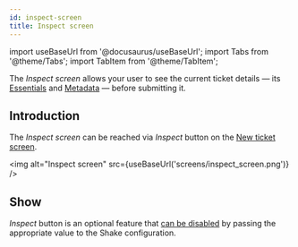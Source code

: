 ```yaml
---
id: inspect-screen
title: Inspect screen
---
```

import useBaseUrl from '@docusaurus/useBaseUrl';
import Tabs from '@theme/Tabs';
import TabItem from '@theme/TabItem';

The *Inspect screen* allows your user to see the current ticket details — its [Essentials](react/essentials.md) and [Metadata](react/metadata.md) — before submitting it.

## Introduction

The *Inspect screen* can be reached via *Inspect* button on the [New ticket screen](react/new-ticket-screen.md).

<img
  alt="Inspect screen"
  src={useBaseUrl('screens/inspect_screen.png')}
/>


## Show

*Inspect* button is an optional feature that [can be disabled](react/inspect.md) by passing the appropriate value to the Shake configuration.
